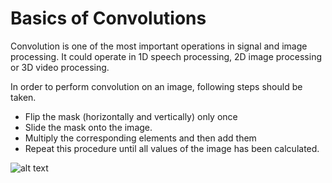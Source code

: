 # Basics of Convolutions

Convolution is one of the most important operations in signal and image processing. It could operate in 1D speech processing, 2D image processing or 3D video processing. 

In order to perform convolution on an image, following steps should be taken.

* Flip the mask (horizontally and vertically) only once
* Slide the mask onto the image.
* Multiply the corresponding elements and then add them
* Repeat this procedure until all values of the image has been calculated.

![alt text](http://machinelearninguru.com/_images/topics/computer_vision/basics/convolution/1.JPG)

